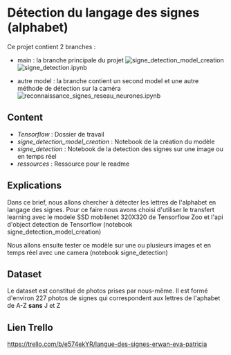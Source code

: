 # Détection du langage des signes (alphabet)

Ce projet contient 2 branches : 
* main : la branche principale du projet 
   ![signe_detection_model_creation](signe_detection_model_creation.ipynb)
   ![signe_detection.ipynb](signe_detection.ipynb)
 
* autre model : la branche contient un second model et une autre méthode de détection sur la caméra ![reconnaissance_signes_reseau_neurones.ipynb](reconnaissance_signes_reseau_neurones.ipynb)


## Content
* _Tensorflow_ : Dossier de travail
* _signe_detection_model_creation_ : Notebook de la création du modèle
* _signe_detection_ : Notebook de la detection des signes sur une image ou en temps réel
* _ressources_ : Ressource pour le readme

## Explications

Dans ce brief,  nous allons chercher à détecter les lettres de l'alphabet en langage des signes.
Pour ce faire nous avons choisi d'utiliser le transfert learning avec le modele SSD mobilenet 320X320 de Tensorflow Zoo et l'api d'object detection de Tensorflow (notebook signe_detection_model_creation)

Nous allons ensuite tester ce modèle sur une ou plusieurs images et en temps réel avec une camera (notebook signe_detection)

## Dataset 
Le dataset est constitué de photos prises par nous-même.
Il est formé d'environ 227 photos de signes qui correspondent aux lettres de l'aphabet de A-Z __sans__ J et Z


## Lien Trello

https://trello.com/b/e574ekYR/langue-des-signes-erwan-eva-patricia
